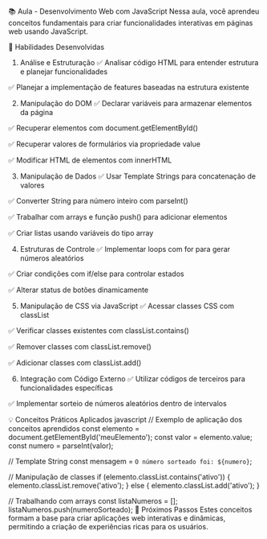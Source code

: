 📚 Aula - Desenvolvimento Web com JavaScript
Nessa aula, você aprendeu conceitos fundamentais para criar funcionalidades interativas em páginas web usando JavaScript.

🎯 Habilidades Desenvolvidas
1. Análise e Estruturação
✅ Analisar código HTML para entender estrutura e planejar funcionalidades

✅ Planejar a implementação de features baseadas na estrutura existente

2. Manipulação do DOM
✅ Declarar variáveis para armazenar elementos da página

✅ Recuperar elementos com document.getElementById()

✅ Recuperar valores de formulários via propriedade value

✅ Modificar HTML de elementos com innerHTML

3. Manipulação de Dados
✅ Usar Template Strings para concatenação de valores

✅ Converter String para número inteiro com parseInt()

✅ Trabalhar com arrays e função push() para adicionar elementos

✅ Criar listas usando variáveis do tipo array

4. Estruturas de Controle
✅ Implementar loops com for para gerar números aleatórios

✅ Criar condições com if/else para controlar estados

✅ Alterar status de botões dinamicamente

5. Manipulação de CSS via JavaScript
✅ Acessar classes CSS com classList

✅ Verificar classes existentes com classList.contains()

✅ Remover classes com classList.remove()

✅ Adicionar classes com classList.add()

6. Integração com Código Externo
✅ Utilizar códigos de terceiros para funcionalidades específicas

✅ Implementar sorteio de números aleatórios dentro de intervalos

💡 Conceitos Práticos Aplicados
javascript
// Exemplo de aplicação dos conceitos aprendidos
const elemento = document.getElementById('meuElemento');
const valor = elemento.value;
const numero = parseInt(valor);

// Template String
const mensagem = `O número sorteado foi: ${numero}`;

// Manipulação de classes
if (elemento.classList.contains('ativo')) {
    elemento.classList.remove('ativo');
} else {
    elemento.classList.add('ativo');
}

// Trabalhando com arrays
const listaNumeros = [];
listaNumeros.push(numeroSorteado);
🚀 Próximos Passos
Estes conceitos formam a base para criar aplicações web interativas e dinâmicas, permitindo a criação de experiências ricas para os usuários.

